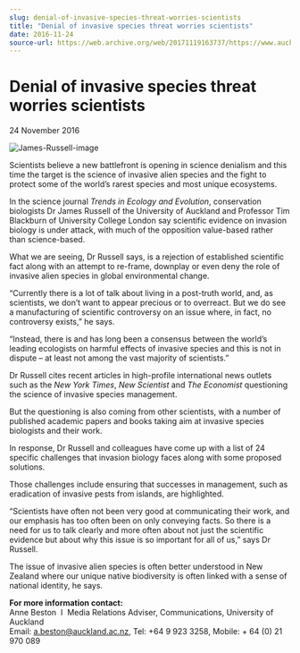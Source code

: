 ```yaml
---
slug: denial-of-invasive-species-threat-worries-scientists
title: "Denial of invasive species threat worries scientists"
date: 2016-11-24
source-url: https://web.archive.org/web/20171119163737/https://www.auckland.ac.nz/en/about/news-events-and-notices/news/news-2016/11/denial-of-invasive-species-threat-worries-scientists.html
---
```

Denial of invasive species threat worries scientists
====================================================

24 November 2016

![James-Russell-image](https://www.auckland.ac.nz/en/about/news-events-and-notices/news/news-2016/11/denial-of-invasive-species-threat-worries-scientists/_jcr_content/par/textimage/image.img.jpg/1479942440885.jpg "James-Russell-image")

Scientists believe a new battlefront is opening in science denialism and this time the target is the science of invasive alien species and the fight to protect some of the world’s rarest species and most unique ecosystems.

In the science journal _Trends in Ecology and Evolution_, conservation biologists Dr James Russell of the University of Auckland and Professor Tim Blackburn of University College London say scientific evidence on invasion biology is under attack, with much of the opposition value-based rather than science-based.

What we are seeing, Dr Russell says, is a rejection of established scientific fact along with an attempt to re-frame, downplay or even deny the role of invasive alien species in global environmental change.

“Currently there is a lot of talk about living in a post-truth world, and, as scientists, we don’t want to appear precious or to overreact. But we do see a manufacturing of scientific controversy on an issue where, in fact, no controversy exists,” he says.

“Instead, there is and has long been a consensus between the world’s leading ecologists on harmful effects of invasive species and this is not in dispute – at least not among the vast majority of scientists.”

Dr Russell cites recent articles in high-profile international news outlets such as the _New York Times_, _New Scientist_ and _The Economist_ questioning the science of invasive species management.

But the questioning is also coming from other scientists, with a number of published academic papers and books taking aim at invasive species biologists and their work.

In response, Dr Russell and colleagues have come up with a list of 24 specific challenges that invasion biology faces along with some proposed solutions.

Those challenges include ensuring that successes in management, such as eradication of invasive pests from islands, are highlighted.

“Scientists have often not been very good at communicating their work, and our emphasis has too often been on only conveying facts. So there is a need for us to talk clearly and more often about not just the scientific evidence but about why this issue is so important for all of us,” says Dr Russell.

The issue of invasive alien species is often better understood in New Zealand where our unique native biodiversity is often linked with a sense of national identity, he says.

**For more information contact:**  
Anne Beston  I  Media Relations Adviser, Communications, University of Auckland  
Email: [a.beston@auckland.ac.nz](mailto:a.beston@auckland.ac.nz), Tel: +64 9 923 3258, Mobile: + 64 (0) 21 970 089